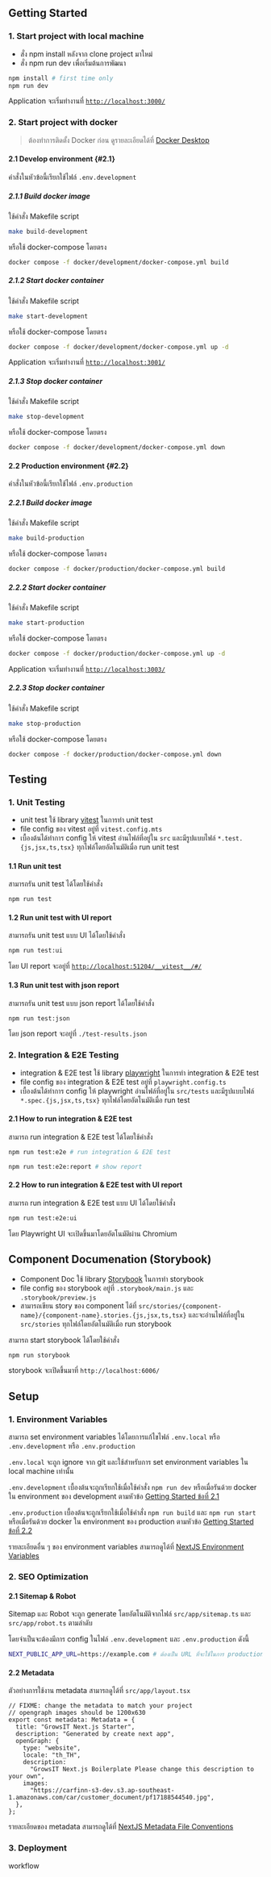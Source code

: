 ## Getting Started

### 1. Start project with local machine

- สั่ง npm install หลังจาก clone project มาใหม่
- สั่ง npm run dev เพื่อเริ่มต้นการพัฒนา

```bash
npm install # first time only
npm run dev
```

Application จะเริ่มทำงานที่ [`http://localhost:3000/`](http://localhost:3000/)

### 2. Start project with docker

> ต้องทำการติดตั้ง Docker ก่อน ดูรายละเอียดได้ที่ [Docker Desktop](https://www.docker.com/products/docker-desktop/)

#### 2.1 Develop environment {#2.1}

คำสั่งในหัวข้อนี้เรียกใช้ไฟล์ `.env.development`

##### 2.1.1 Build docker image

ใช้คำสั่ง Makefile script

```bash
make build-development
```

หรือใช้ docker-compose โดยตรง

```bash
docker compose -f docker/development/docker-compose.yml build
```

##### 2.1.2 Start docker container

ใช้คำสั่ง Makefile script

```bash
make start-development
```

หรือใช้ docker-compose โดยตรง

```bash
docker compose -f docker/development/docker-compose.yml up -d
```

Application จะเริ่มทำงานที่ [`http://localhost:3001/`](http://localhost:3001/)

##### 2.1.3 Stop docker container

ใช้คำสั่ง Makefile script

```bash
make stop-development
```

หรือใช้ docker-compose โดยตรง

```bash
docker compose -f docker/development/docker-compose.yml down
```

#### 2.2 Production environment {#2.2}

คำสั่งในหัวข้อนี้เรียกใช้ไฟล์ `.env.production`

##### 2.2.1 Build docker image

ใช้คำสั่ง Makefile script

```bash
make build-production
```

หรือใช้ docker-compose โดยตรง

```bash
docker compose -f docker/production/docker-compose.yml build
```

##### 2.2.2 Start docker container

ใช้คำสั่ง Makefile script

```bash
make start-production
```

หรือใช้ docker-compose โดยตรง

```bash
docker compose -f docker/production/docker-compose.yml up -d
```

Application จะเริ่มทำงานที่ [`http://localhost:3003/`](http://localhost:3003/)

##### 2.2.3 Stop docker container

ใช้คำสั่ง Makefile script

```bash
make stop-production
```

หรือใช้ docker-compose โดยตรง

```bash
docker compose -f docker/production/docker-compose.yml down
```

## Testing

### 1. Unit Testing

- unit test ใช้ library [vitest](https://vitest.dev/) ในการทำ unit test
- file config ของ vitest อยู่ที่ `vitest.config.mts`
- เบื้องต้นได้ทำการ config ให้ vitest อ่านไฟล์ที่อยู่ใน `src` และมีรูปแบบไฟล์ `*.test.{js,jsx,ts,tsx}` ทุกไฟล์โดยอัตโนมัติเมื่อ run unit test

#### 1.1 Run unit test

สามารถรัน unit test ได้โดยใช้คำสั่ง

```bash
npm run test
```

#### 1.2 Run unit test with UI report

สามารถรัน unit test แบบ UI ได้โดยใช้คำสั่ง

```bash
npm run test:ui
```

โดย UI report จะอยู่ที่ [`http://localhost:51204/__vitest__/#/`](http://localhost:51204/__vitest__/#/)

#### 1.3 Run unit test with json report

สามารถรัน unit test แบบ json report ได้โดยใช้คำสั่ง

```bash
npm run test:json
```

โดย json report จะอยู่ที่ `./test-results.json`

### 2. Integration & E2E Testing

- integration & E2E test ใช้ library [playwright](https://playwright.dev/) ในการทำ integration & E2E test
- file config ของ integration & E2E test อยู่ที่ `playwright.config.ts`
- เบื้องต้นได้ทำการ config ให้ playwright อ่านไฟล์ที่อยู่ใน `src/tests` และมีรูปแบบไฟล์ `*.spec.{js,jsx,ts,tsx}` ทุกไฟล์โดยอัตโนมัติเมื่อ run test

#### 2.1 How to run integration & E2E test

สามารถ run integration & E2E test ได้โดยใช้คำสั่ง

```bash
npm run test:e2e # run integration & E2E test
```

```bash
npm run test:e2e:report # show report
```

#### 2.2 How to run integration & E2E test with UI report

สามารถ run integration & E2E test แบบ UI ได้โดยใช้คำสั่ง

```bash
npm run test:e2e:ui
```

โดย Playwright UI จะเปิดขึ้นมาโดยอัตโนมัติผ่าน Chromium

## Component Documenation (Storybook)

- Component Doc ใช้ library [Storybook](https://storybook.js.org/) ในการทำ storybook
- file config ของ storybook อยู่ที่ `.storybook/main.js` และ `.storybook/preview.js`
- สามารถเขียน story ของ component ได้ที่ `src/stories/{component-name}/{component-name}.stories.{js,jsx,ts,tsx}` และจะอ่านไฟล์ที่อยู่ใน `src/stories` ทุกไฟล์โดยอัตโนมัติเมื่อ run storybook

สามารถ start storybook ได้โดยใช้คำสั่ง

```bash
npm run storybook
```

storybook จะเปิดขึ้นมาที่ `http://localhost:6006/`

## Setup

### 1. Environment Variables

สามารถ set environment variables ได้โดยการแก้ไขไฟล์ `.env.local` หรือ `.env.development` หรือ `.env.production`

`.env.local` จะถูก ignore จาก git และใช้สำหรับการ set environment variables ใน local machine เท่านั้น

`.env.development` เบื้องต้นจะถูกเรียกใช้เมื่อใช้คำสั่ง `npm run dev` หรือเมื่อรันด้วย docker ใน environment ของ development ตามหัวข้อ [Getting Started ข้อที่ 2.1](#2.1)

`.env.production` เบื้องต้นจะถูกเรียกใช้เมื่อใช้คำสั่ง `npm run build` และ `npm run start` หรือเมื่อรันด้วย docker ใน environment ของ production ตามหัวข้อ [Getting Started ข้อที่ 2.2](#2.2)

รายละเอียดอื่น ๆ ของ environment variables สามารถดูได้ที่ [NextJS Environment Variables](https://nextjs.org/docs/basic-features/environment-variables)

### 2. SEO Optimization

#### 2.1 Sitemap & Robot

Sitemap และ Robot จะถูก generate โดยอัตโนมัติจากไฟล์ `src/app/sitemap.ts` และ `src/app/robot.ts` ตามลำดับ

โดยจำเป็นจะต้องมีการ config ในไฟล์ `.env.development` และ `.env.production` ดังนี้

```bash
NEXT_PUBLIC_APP_URL=https://example.com # ต้องเป็น URL ที่จะใช้ในการ production จริง เพื่อให้ google สามารถ crawl url ได้ถูกต้อง
```

#### 2.2 Metadata

ตัวอย่างการใช้งาน metadata สามารถดูได้ที่ `src/app/layout.tsx`

```tsx
// FIXME: change the metadata to match your project
// opengraph images should be 1200x630
export const metadata: Metadata = {
  title: "GrowsIT Next.js Starter",
  description: "Generated by create next app",
  openGraph: {
    type: "website",
    locale: "th_TH",
    description:
      "GrowsIT Next.js Boilerplate Please change this description to your own",
    images:
      "https://carfinn-s3-dev.s3.ap-southeast-1.amazonaws.com/car/customer_document/pf17188544540.jpg",
  },
};
```

รายละเอียดของ metadata สามารถดูได้ที่ [NextJS Metadata File Conventions](https://nextjs.org/docs/getting-started/project-structure#metadata-file-conventions)

### 3. Deployment

workflow

```mermaid


```
